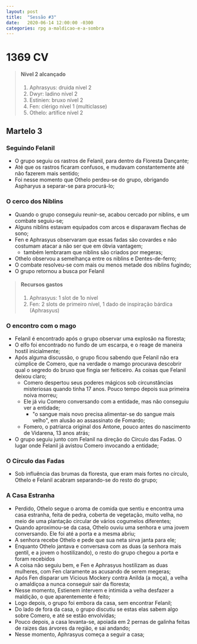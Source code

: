```yaml
---
layout: post
title:  "Sessão #3"
date:   2020-06-14 12:00:00 -0300
categories: rpg a-maldicao-e-a-sombra
---
```

# 1369 CV

> #### Nível 2 alcançado
> 1. Aphrasyus: druida nível 2
> 1. Dwyr: ladino nível 2
> 1. Estinien: bruxo nível 2
> 1. Fen: clérigo nível 1 (multiclasse)
> 1. Othelo: artífice nível 2


## Martelo 3
### Seguindo Felanil
- O grupo seguiu os rastros de Felanil, para dentro da Floresta Dançante;
- Até que os rastros ficaram confusos, e mudavam constantemente até não fazerem mais sentido;
- Foi nesse momento que Othelo perdeu-se do grupo, obrigando Aspharyus a separar-se para procurá-lo;

### O cerco dos Niblins
- Quando o grupo conseguiu reunir-se, acabou cercado por niblins, e um combate seguiu-se;
- Alguns niblins estavam equipados com arcos e disparavam flechas de sono;
- Fen e Aphrasyus observaram que essas fadas são covardes e não costumam atacar a não ser que em óbvia vantagem;
    - também lembraram que niblins são criados por megeras;
- Othelo observou a semelhança entre os niblins e Dentes-de-ferro;
- O combate resolveu-se com mais ou menos metade dos niblins fugindo;
- O grupo retornou a busca por Felanil

> #### Recursos gastos
> 1. Aphrasyus: 1 slot de 1o nível
> 1. Fen: 2 slots de primeiro nível, 1 dado de inspiração bárdica (Aphrasyus)


### O encontro com o mago
- Felanil é encontrado após o grupo observar uma explosão na floresta;
- O elfo foi encontrado no fundo de um escarpa, e o reage de maneira hostil inicialmente;
- Após alguma discussão, o grupo ficou sabendo que Felanil não era cúmplice de Comero, que na verdade o mamgo procurava descobrir qual o segredo do bruxo que fingia ser feiticeiro. As coisas que Felanil deixou claro;
    - Comero despertou seus poderes mágicos sob circunstâncias misteriosas quando tinha 17 anos. Pouco tempo depois sua primeira noiva morreu;
    - Ele já viu Comero conversando com a entidade, mas não conseguiu ver a entidade;
        - "o sangue mais novo precisa alimentar-se do sangue mais velho", em alusão ao assassinato de Fomardo;
    - Fomero, o patriarca original dos Antone, pouco antes do nascimento de Vidarena, 13 anos atrás;
- O grupo seguiu junto com Felanil na direção do Círculo das Fadas. O lugar onde Felanil já avistou Comero invocando a entidade;

### O Círculo das Fadas
- Sob influência das brumas da floresta, que eram mais fortes no círculo, Othelo e Felanil acabram separando-se do resto do grupo;

### A Casa Estranha
- Perdido, Othelo segue o aroma de comida que sentiu e encontra uma casa estranha, feita de pedra, coberta de vegetação, muito velha, no meio de uma plantação circular de vários cogumelos diferentes;
- Quando aproximou-se da casa, Othelo ouviu uma senhora e uma jovem conversando. Ele foi até a porta e a mesma abriu;
- A senhora recebe Othelo e pede que sua neta sirva janta para ele;
- Enquanto Othelo jantava e conversava com as duas (a senhora mais gentil, e a jovem o hostilizando), o resto do grupo chegou a porta e foram recebidos  
- A coisa não seguiu bem, e Fen e Aphrasyus hostilizam as duas mulheres, com Fen claramente as acusando de serem megeras;
- Após Fen disparar um Vicious Mockery contra Anilda (a moça), a velha o amaldiçoa a nunca conseguir sair da floresta;
- Nesse momento, Estienem intervem e intimida a velha desfazer a maldição, o que aparentemente é feito;
- Logo depois, o grupo foi embora da casa, sem encontrar Felanil;
- Do lado de fora da casa, o grupo discutiu se estas elas sabem algo sobre Comero, e até se estão envolvidas;
- Pouco depois, a casa levanta-se, apoiada em 2 pernas de galinha feitas de raizes das árvores da região, e sai andando;
- Nesse momento, Aphrasyus começa a seguir a casa;

